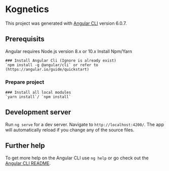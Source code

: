 # Kognetics

This project was generated with [Angular CLI](https://github.com/angular/angular-cli) version 6.0.7.

## Prerequisits

Angular requires Node.js version 8.x or 10.x
Install Npm/Yarn
```
### Install Angular Cli (Ignore is already exist)
`npm install -g @angular/cli` or refer to (https://angular.io/guide/quickstart)
```

### Prepare project
```
### Install all local modules
`yarn install`/ `npm install`

```

## Development server

Run `ng serve` for a dev server. Navigate to `http://localhost:4200/`. The app will automatically reload if you change any of the source files.

## Further help

To get more help on the Angular CLI use `ng help` or go check out the [Angular CLI README](https://github.com/angular/angular-cli/blob/master/README.md).
